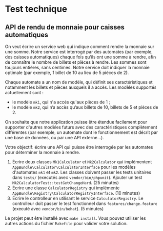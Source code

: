 # Test technique

## API de rendu de monnaie pour caisses automatiques

On veut écrire un service web qui indique comment rendre la monnaie sur une somme.
Notre service est interrogé par des automates (par exemple, des caisses automatiques) 
chaque fois qu’ils ont une somme à rendre, afin de connaître le nombre de billets et pièces à rendre.
Les sommes sont toujours entières, sans centimes.
Notre service doit indiquer la monnaie optimale (par exemple, 1 billet de 10 au lieu de 5 pièces de 2).

Chaque automate a un nom de modèle, qui définit ses caractéristiques et notamment les billets et pièces auxquels il a accès.
Les modèles supportés actuellement sont :

- le modèle `mk1`, qui n'a accès qu'aux pièces de 1 ;
- le modèle `mk2`, qui n’a accès qu’aux billets de 10, billets de 5 et pièces de 2.

On souhaite que notre application puisse être étendue facilement pour supporter d'autres modèles futurs avec des caractéristiques complètement différentes (par exemple, un automate dont le fonctionnement est décrit par une base de données, ou par une API externe...).

Votre objectif: écrire une API qui puisse être interrogée par les automates pour déterminer la monnaie à rendre.

1. Écrire deux classes `Mk1Calculator` et `Mk2Calculator` qui implémentent `AppBundle\Calculator\CalculatorInterface` 
   pour les modèles d'automates `mk1` et `mk2`.
   Les classes doivent passer les tests unitaires dans `tests/` (executés avec `vendor/bin/phpunit`).
   Ajouter un test `Mk2CalculatorTest::testGetChangeHard`.
   (25 minutes)
1. Écrire une classe `CalculatorRegistry` qui implémente `AppBundle\Registry\CalculatorRegistryInterface`.
   (10 minutes)
1. Écrire le controlleur en utilisant le service `CalculatorRegistry`. 
   Le controlleur doit passer le test fonctionnel dans `features/change.feature` (executé avec `vendor/bin/behat`).
   (5 minutes)

Le projet peut être installé avec `make install`. Vous pouvez utiliser les autres actions du fichier `Makefile` pour valider votre solution.
